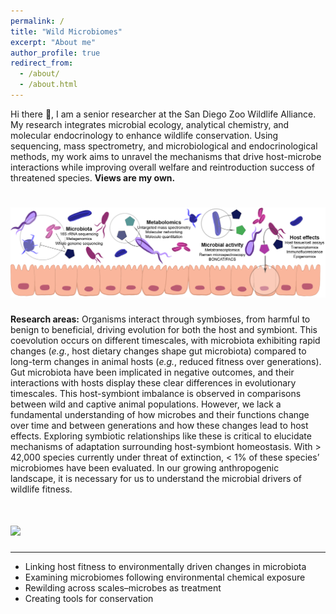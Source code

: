 ```yaml
---
permalink: /
title: "Wild Microbiomes"
excerpt: "About me"
author_profile: true
redirect_from: 
  - /about/
  - /about.html
---
```


Hi there 👋, I am a senior researcher at the San Diego Zoo Wildlife Alliance. My research integrates microbial ecology, analytical chemistry, and molecular endocrinology to enhance wildlife conservation. Using sequencing, mass spectrometry, and microbiological and endocrinological methods, my work aims to unravel the mechanisms that drive host-microbe interactions while improving overall welfare and reintroduction success of threatened species. <b>Views are my own. </b>

![](images/Multidisciplinary.png)
======

<b>Research areas:</b> Organisms interact through symbioses, from harmful to benign to beneficial, driving evolution for both the host and symbiont. This coevolution occurs on different timescales, with microbiota exhibiting rapid changes (<i>e.g.</i>, host dietary changes shape gut microbiota) compared to long-term changes in animal hosts (<i>e.g.</i>, reduced fitness over generations). Gut microbiota have been implicated in negative outcomes, and their interactions with hosts display these clear differences in evolutionary timescales. This host-symbiont imbalance is observed in comparisons between wild and captive animal populations. However, we lack a fundamental understanding of how microbes and their functions change over time and between generations and how these changes lead to host effects. Exploring symbiotic relationships like these is critical to elucidate mechanisms of adaptation surrounding host-symbiont homeostasis. With > 42,000 species currently under threat of extinction, < 1% of these species’ microbiomes have been evaluated. In our growing anthropogenic landscape, it is necessary for us to understand the microbial drivers of wildlife fitness.

![](images/lvenn+tree.png)
======

------
* Linking host fitness to environmentally driven changes in microbiota
* Examining microbiomes following environmental chemical exposure
* Rewilding across scales–microbes as treatment
* Creating tools for conservation

